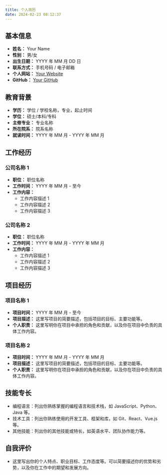 ```yaml
---
title: 个人简历
date: 2024-02-23 08:12:37
---
```


## 基本信息

- **姓名：** Your Name
- **性别：** 男/女
- **出生日期：** YYYY 年 MM 月 DD 日
- **联系方式：** 手机号码 / 电子邮箱
- **个人网站：** [Your Website](https://www.example.com)
- **GitHub：** [Your GitHub](https://github.com/yourusername)

## 教育背景

- **学历：** 学位 / 学校名称，专业，起止时间
- **学位：** 硕士/本科/专科
- **主修专业：** 专业名称
- **所在院系：** 院系名称
- **就读时间：** YYYY 年 MM 月 - YYYY 年 MM 月

## 工作经历

### 公司名称 1

- **职位：** 职位名称
- **工作时间：** YYYY 年 MM 月 - 至今
- **工作内容：**
  - 工作内容描述 1
  - 工作内容描述 2
  - 工作内容描述 3

### 公司名称 2

- **职位：** 职位名称
- **工作时间：** YYYY 年 MM 月 - YYYY 年 MM 月
- **工作内容：**
  - 工作内容描述 1
  - 工作内容描述 2
  - 工作内容描述 3

## 项目经历

### 项目名称 1

- **项目时间：** YYYY 年 MM 月 - 至今
- **项目描述：**
  这里写项目的简要描述，包括项目的目标、主要功能等。
- **个人职责：**
  这里写明你在项目中承担的角色和贡献，以及你在项目中负责的具体工作内容。

### 项目名称 2

- **项目时间：** YYYY 年 MM 月 - YYYY 年 MM 月
- **项目描述：**
  这里写项目的简要描述，包括项目的目标、主要功能等。
- **个人职责：**
  这里写明你在项目中承担的角色和贡献，以及你在项目中负责的具体工作内容。

## 技能专长

- 编程语言：列出你熟练掌握的编程语言和技术栈，如 JavaScript、Python、Java 等。
- 技术工具：列出你熟练使用的开发工具、框架和库，如 Git、React、Vue.js 等。
- 其他技能：列出你的其他技能或特长，如英语水平、团队协作能力等。

## 自我评价

- 这里写出你的个人特点、职业目标、工作态度等。可以简要描述你的优势和劣势，以及你在工作中的期望和发展方向。
